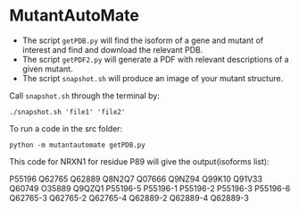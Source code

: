 # MutantAutoMate

- The script `getPDB.py` will find the isoform of a gene and mutant of interest and find and download the relevant PDB.
- The script `getPDF2.py` will generate a PDF with relevant descriptions of a given mutant.
- The script `snapshot.sh` will produce an image of your mutant structure.

Call `snapshot.sh` through the terminal by:

`./snapshot.sh 'file1' 'file2' `

To run a code in the src folder:

`python -m mutantautomate getPDB.py`

This code for NRXN1 for residue P89 will give the output(isoforms list):

P55196
Q62765
Q62889
Q8N2Q7
Q07666
Q9NZ94
Q99K10
Q91V33
Q60749
O35889
Q9QZQ1
P55196-5
P55196-1
P55196-2
P55196-3
P55196-6
Q62765-3
Q62765-2
Q62765-4
Q62889-2
Q62889-4
Q62889-3
